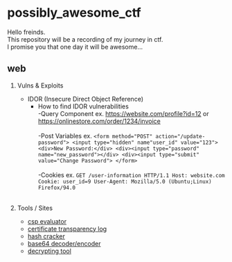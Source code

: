 # possibly_awesome_ctf

Hello freinds.  
This repository will be a recording of my journey in ctf.  
I promise you that one day it will be awesome...


## web
1. Vulns & Exploits<br>
   * IDOR (Insecure Direct Object Reference)<br>
     * How to find IDOR vulnerabilities<br>
       -Query Component ex. https://website.com/profile?id=12 or https://onlinestore.com/order/1234/invoice<br><br>
       -Post Variables ex. `<form method="POST" action="/update-password">
                            <input type="hidden" name"user_id" value="123">
                            <div>New Password:</div>
                            <div><input type="password" name="new_password"></div>
                            <div><input type="submit" value="Change Password">
                            </form>`<br><br>
       -Cookies ex. `GET /user-information HTTP/1.1
                    Host: website.com
                    Cookie: user_id=9
                    User-Agent: Mozilla/5.0 (Ubuntu;Linux) Firefox/94.0`<br><br>

2. Tools / Sites  
   - [csp evaluator](https://csp-evaluator.withgoogle.com/)  
   - [certificate transparency log](https://crt.sh/) 
   - [hash cracker](https://crackstation.net/)
   - [base64 decoder/encoder](https://www.base64decode.org/)
   - [decrypting tool](https://gchq.github.io/CyberChef/)
